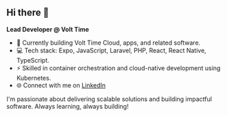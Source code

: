 ## Hi there 👋

**Lead Developer @ Volt Time**

- 🔭 Currently building Volt Time Cloud, apps, and related software.
- 💻 Tech stack: Expo, JavaScript, Laravel, PHP, React, React Native, TypeScript.
- ⚡️ Skilled in container orchestration and cloud-native development using Kubernetes.
- 🌐 Connect with me on [LinkedIn](https://www.linkedin.com/in/tygoegmond/)

I'm passionate about delivering scalable solutions and building impactful software. Always learning, always building!
